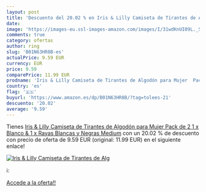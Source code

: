 ```yaml
---
layout: post
title: 'Descuento del 20.02 % en Iris & Lilly Camiseta de Tirantes de Alg'
date: 
image: 'https://images-eu.ssl-images-amazon.com/images/I/31wdKnUI09L._SL200_.jpg'
comments: true
category: ofertas
author: ring
slug: 'B01N63HR8B-es'
actualPrice: 9.59 EUR
currency: EUR
price: 9.59
comparePrice: 11.99 EUR
prodname: 'Iris & Lilly Camiseta de Tirantes de Algodón para Mujer  Pack de 2  1 x Blanco & 1 x Rayas Blancas y Negras  Medium'
country: 'es'
flag: '🇪🇸'
buyurl: 'https://www.amazon.es/dp/B01N63HR8B/?tag=tolees-21'
descuento: '20.02'
average: '9.59'
---
```


Tienes [Iris & Lilly Camiseta de Tirantes de Algodón para Mujer  Pack de 2  1 x Blanco & 1 x Rayas Blancas y Negras  Medium](https://www.amazon.es/dp/B01N63HR8B/?tag=tolees-21) con un 20.02 % de descuento con precio de oferta de 9.59 EUR (original: 11.99 EUR) en el siguiente enlace!

[![Iris & Lilly Camiseta de Tirantes de Alg](https://images-eu.ssl-images-amazon.com/images/I/31wdKnUI09L._SL200_.jpg)](https://www.amazon.es/dp/B01N63HR8B/?tag=tolees-21)

ℹ️:


[Accede a la oferta!!](https://www.amazon.es/dp/B01N63HR8B/?tag=tolees-21)
